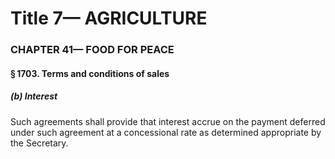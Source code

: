 
# Title 7— AGRICULTURE
### CHAPTER 41— FOOD FOR PEACE
#### § 1703. Terms and conditions of sales
##### (b) Interest

Such agreements shall provide that interest accrue on the payment deferred under such agreement at a concessional rate as determined appropriate by the Secretary.
